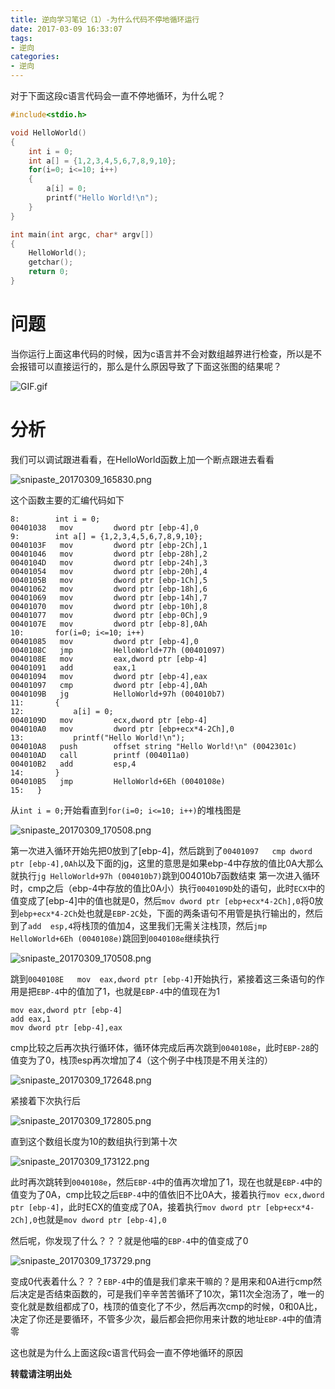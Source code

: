 ```yaml
---
title: 逆向学习笔记（1）-为什么代码不停地循环运行
date: 2017-03-09 16:33:07
tags:
- 逆向
categories:
- 逆向
---
```

对于下面这段c语言代码会一直不停地循环，为什么呢？

```c
#include<stdio.h>

void HelloWorld()
{
	int i = 0;
	int a[] = {1,2,3,4,5,6,7,8,9,10};
	for(i=0; i<=10; i++)
	{
		a[i] = 0;
		printf("Hello World!\n");
	}
}

int main(int argc, char* argv[])
{
	HelloWorld();
	getchar();
	return 0;
}

```
<!--more-->
# 问题
当你运行上面这串代码的时候，因为c语言并不会对数组越界进行检查，所以是不会报错可以直接运行的，那么是什么原因导致了下面这张图的结果呢？

![GIF.gif](https://ooo.0o0.ooo/2017/03/09/58c11551a36ea.gif)

# 分析
我们可以调试跟进看看，在HelloWorld函数上加一个断点跟进去看看

![snipaste_20170309_165830.png](https://ooo.0o0.ooo/2017/03/09/58c11956dee36.png)

这个函数主要的汇编代码如下
```assembly
8:        int i = 0;
00401038   mov         dword ptr [ebp-4],0
9:        int a[] = {1,2,3,4,5,6,7,8,9,10};
0040103F   mov         dword ptr [ebp-2Ch],1
00401046   mov         dword ptr [ebp-28h],2
0040104D   mov         dword ptr [ebp-24h],3
00401054   mov         dword ptr [ebp-20h],4
0040105B   mov         dword ptr [ebp-1Ch],5
00401062   mov         dword ptr [ebp-18h],6
00401069   mov         dword ptr [ebp-14h],7
00401070   mov         dword ptr [ebp-10h],8
00401077   mov         dword ptr [ebp-0Ch],9
0040107E   mov         dword ptr [ebp-8],0Ah
10:       for(i=0; i<=10; i++)
00401085   mov         dword ptr [ebp-4],0
0040108C   jmp         HelloWorld+77h (00401097)
0040108E   mov         eax,dword ptr [ebp-4]
00401091   add         eax,1
00401094   mov         dword ptr [ebp-4],eax
00401097   cmp         dword ptr [ebp-4],0Ah
0040109B   jg          HelloWorld+97h (004010b7)
11:       {
12:           a[i] = 0;
0040109D   mov         ecx,dword ptr [ebp-4]
004010A0   mov         dword ptr [ebp+ecx*4-2Ch],0
13:           printf("Hello World!\n");
004010A8   push        offset string "Hello World!\n" (0042301c)
004010AD   call        printf (004011a0)
004010B2   add         esp,4
14:       }
004010B5   jmp         HelloWorld+6Eh (0040108e)
15:   }
```

从`int i = 0;`开始看直到`for(i=0; i<=10; i++)`的堆栈图是

![snipaste_20170309_170508.png](https://ooo.0o0.ooo/2017/03/09/58c11ad728904.png)

第一次进入循环开始先把0放到了[ebp-4]，然后跳到了`00401097   cmp dword ptr [ebp-4],0Ah`以及下面的jg，这里的意思是如果ebp-4中存放的值比0A大那么就执行`jg HelloWorld+97h (004010b7)`跳到004010b7函数结束
第一次进入循环时，cmp之后（ebp-4中存放的值比0A小）执行`0040109D`处的语句，此时`ECX`中的值变成了[ebp-4]中的值也就是0，然后`mov dword ptr [ebp+ecx*4-2Ch],0`将0放到`ebp+ecx*4-2Ch`处也就是`EBP-2C`处，下面的两条语句不用管是执行输出的，然后到了`add  esp,4`将栈顶的值加4，这里我们无需关注栈顶，然后`jmp HelloWorld+6Eh (0040108e)`跳回到`0040108e`继续执行

![snipaste_20170309_170508.png](https://ooo.0o0.ooo/2017/03/09/58c11e41e5384.png)

跳到`0040108E   mov  eax,dword ptr [ebp-4]`开始执行，紧接着这三条语句的作用是把`EBP-4`中的值加了1，也就是`EBP-4`中的值现在为1
```assembly
mov eax,dword ptr [ebp-4]
add eax,1
mov dword ptr [ebp-4],eax
```
cmp比较之后再次执行循环体，循环体完成后再次跳到`0040108e`，此时`EBP-28`的值变为了0，栈顶esp再次增加了4（这个例子中栈顶是不用关注的）

![snipaste_20170309_172648.png](https://ooo.0o0.ooo/2017/03/09/58c11fe590ae4.png)

紧接着下次执行后

![snipaste_20170309_172805.png](https://ooo.0o0.ooo/2017/03/09/58c1202d748a0.png)

直到这个数组长度为10的数组执行到第十次

![snipaste_20170309_173122.png](https://ooo.0o0.ooo/2017/03/09/58c120f1a650e.png)

此时再次跳转到`0040108e`，然后`EBP-4`中的值再次增加了1，现在也就是`EBP-4`中的值变为了0A，cmp比较之后`EBP-4`中的值依旧不比0A大，接着执行`mov ecx,dword ptr [ebp-4]`，此时ECX的值变成了0A，接着执行`mov dword ptr [ebp+ecx*4-2Ch],0`也就是`mov dword ptr [ebp-4],0`

然后呢，你发现了什么？？？就是他喵的`EBP-4`中的值变成了0

![snipaste_20170309_173729.png](https://ooo.0o0.ooo/2017/03/09/58c12263d566e.png)

变成0代表着什么？？？`EBP-4`中的值是我们拿来干嘛的？是用来和0A进行cmp然后决定是否结束函数的，可是我们辛辛苦苦循环了10次，第11次全泡汤了，唯一的变化就是数组都成了0，栈顶的值变化了不少，然后再次cmp的时候，0和0A比，决定了你还是要循环，不管多少次，最后都会把你用来计数的地址`EBP-4`中的值清零

这也就是为什么上面这段c语言代码会一直不停地循环的原因

**转载请注明出处**




